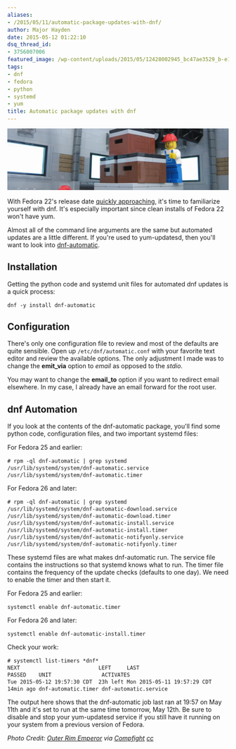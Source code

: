 ```yaml
---
aliases:
- /2015/05/11/automatic-package-updates-with-dnf/
author: Major Hayden
date: 2015-05-12 01:22:10
dsq_thread_id:
- 3756007006
featured_image: /wp-content/uploads/2015/05/12428002945_bc47ae3529_b-e1431393503428.jpg
tags:
- dnf
- fedora
- python
- systemd
- yum
title: Automatic package updates with dnf
---
```


![1]

With Fedora 22's release date [quickly approaching][2], it's time to familiarize yourself with dnf. It's especially important since clean installs of Fedora 22 won't have yum.

Almost all of the command line arguments are the same but automated updates are a little different. If you're used to yum-updatesd, then you'll want to look into [dnf-automatic][5].

## Installation

Getting the python code and systemd unit files for automated dnf updates is a quick process:

```
dnf -y install dnf-automatic
```


## Configuration

There's only one configuration file to review and most of the defaults are quite sensible. Open up `/etc/dnf/automatic.conf` with your favorite text editor and review the available options. The only adjustment I made was to change the **emit_via** option to _email_ as opposed to the _stdio_.

You may want to change the **email_to** option if you want to redirect email elsewhere. In my case, I already have an email forward for the root user.

## dnf Automation

If you look at the contents of the dnf-automatic package, you'll find some python code, configuration files, and two important systemd files:

For Fedora 25 and earlier:

```
# rpm -ql dnf-automatic | grep systemd
/usr/lib/systemd/system/dnf-automatic.service
/usr/lib/systemd/system/dnf-automatic.timer
```


For Fedora 26 and later:

```
# rpm -ql dnf-automatic | grep systemd
/usr/lib/systemd/system/dnf-automatic-download.service
/usr/lib/systemd/system/dnf-automatic-download.timer
/usr/lib/systemd/system/dnf-automatic-install.service
/usr/lib/systemd/system/dnf-automatic-install.timer
/usr/lib/systemd/system/dnf-automatic-notifyonly.service
/usr/lib/systemd/system/dnf-automatic-notifyonly.timer
```


These systemd files are what makes dnf-automatic run. The service file contains the instructions so that systemd knows what to run. The timer file contains the frequency of the update checks (defaults to one day). We need to enable the timer and then start it.

For Fedora 25 and earlier:

```
systemctl enable dnf-automatic.timer
```


For Fedora 26 and later:

```
systemctl enable dnf-automatic-install.timer
```


Check your work:

```
# systemctl list-timers *dnf*
NEXT                         LEFT     LAST                         PASSED    UNIT                ACTIVATES
Tue 2015-05-12 19:57:30 CDT  23h left Mon 2015-05-11 19:57:29 CDT  14min ago dnf-automatic.timer dnf-automatic.service
```


The output here shows that the dnf-automatic job last ran at 19:57 on May 11th and it's set to run at the same time tomorrow, May 12th. Be sure to disable and stop your yum-updatesd service if you still have it running on your system from a previous version of Fedora.

_Photo Credit: [Outer Rim Emperor][6] via [Compfight][7] [cc][8]_

 [1]: /wp-content/uploads/2015/05/12428002945_bc47ae3529_b-e1431393503428.jpg
 [2]: https://fedoraproject.org/wiki/Releases/22/Schedule
 [5]: http://dnf.readthedocs.org/en/latest/automatic.html
 [6]: https://www.flickr.com/photos/50899563@N07/12428002945/
 [7]: http://compfight.com
 [8]: https://www.flickr.com/help/general/#147